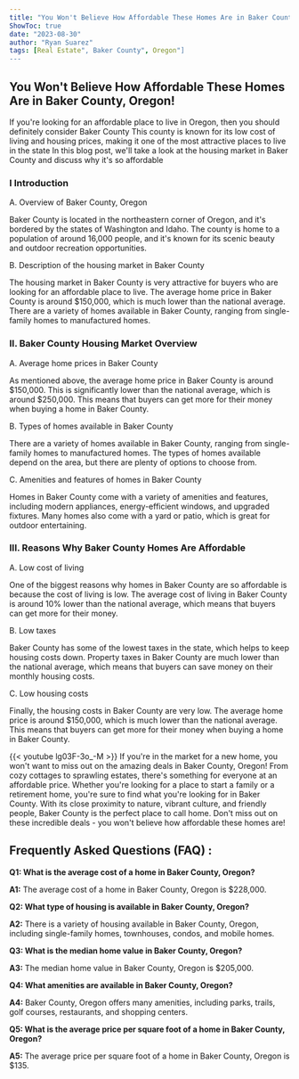 ```yaml
---
title: "You Won't Believe How Affordable These Homes Are in Baker County, Oregon!"
ShowToc: true 
date: "2023-08-30"
author: "Ryan Suarez" 
tags: [Real Estate", Baker County", Oregon"]
---
```

## You Won't Believe How Affordable These Homes Are in Baker County, Oregon!

If you're looking for an affordable place to live in Oregon, then you should definitely consider Baker County This county is known for its low cost of living and housing prices, making it one of the most attractive places to live in the state In this blog post, we'll take a look at the housing market in Baker County and discuss why it's so affordable

### I Introduction

A. Overview of Baker County, Oregon

Baker County is located in the northeastern corner of Oregon, and it's bordered by the states of Washington and Idaho. The county is home to a population of around 16,000 people, and it's known for its scenic beauty and outdoor recreation opportunities.

B. Description of the housing market in Baker County

The housing market in Baker County is very attractive for buyers who are looking for an affordable place to live. The average home price in Baker County is around $150,000, which is much lower than the national average. There are a variety of homes available in Baker County, ranging from single-family homes to manufactured homes.

### II. Baker County Housing Market Overview

A. Average home prices in Baker County

As mentioned above, the average home price in Baker County is around $150,000. This is significantly lower than the national average, which is around $250,000. This means that buyers can get more for their money when buying a home in Baker County.

B. Types of homes available in Baker County

There are a variety of homes available in Baker County, ranging from single-family homes to manufactured homes. The types of homes available depend on the area, but there are plenty of options to choose from.

C. Amenities and features of homes in Baker County

Homes in Baker County come with a variety of amenities and features, including modern appliances, energy-efficient windows, and upgraded fixtures. Many homes also come with a yard or patio, which is great for outdoor entertaining.

### III. Reasons Why Baker County Homes Are Affordable

A. Low cost of living

One of the biggest reasons why homes in Baker County are so affordable is because the cost of living is low. The average cost of living in Baker County is around 10% lower than the national average, which means that buyers can get more for their money.

B. Low taxes

Baker County has some of the lowest taxes in the state, which helps to keep housing costs down. Property taxes in Baker County are much lower than the national average, which means that buyers can save money on their monthly housing costs.

C. Low housing costs

Finally, the housing costs in Baker County are very low. The average home price is around $150,000, which is much lower than the national average. This means that buyers can get more for their money when buying a home in Baker County.

{{< youtube lg03F-3o_-M >}} 
If you're in the market for a new home, you won't want to miss out on the amazing deals in Baker County, Oregon! From cozy cottages to sprawling estates, there's something for everyone at an affordable price. Whether you're looking for a place to start a family or a retirement home, you're sure to find what you're looking for in Baker County. With its close proximity to nature, vibrant culture, and friendly people, Baker County is the perfect place to call home. Don't miss out on these incredible deals - you won't believe how affordable these homes are!

## Frequently Asked Questions (FAQ) :
**Q1: What is the average cost of a home in Baker County, Oregon?**

**A1:** The average cost of a home in Baker County, Oregon is $228,000.

**Q2: What type of housing is available in Baker County, Oregon?**

**A2:** There is a variety of housing available in Baker County, Oregon, including single-family homes, townhouses, condos, and mobile homes.

**Q3: What is the median home value in Baker County, Oregon?**

**A3:** The median home value in Baker County, Oregon is $205,000.

**Q4: What amenities are available in Baker County, Oregon?**

**A4:** Baker County, Oregon offers many amenities, including parks, trails, golf courses, restaurants, and shopping centers.

**Q5: What is the average price per square foot of a home in Baker County, Oregon?**

**A5:** The average price per square foot of a home in Baker County, Oregon is $135.



